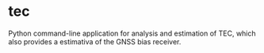 # tec
Python command-line application for analysis and estimation of TEC, which also provides a estimativa of the GNSS bias receiver.
